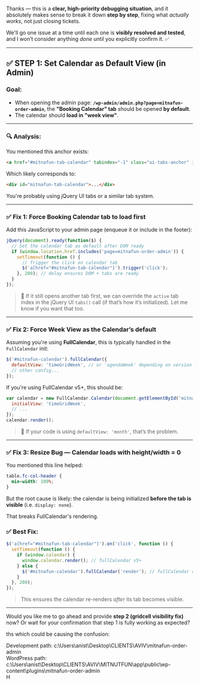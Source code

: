 Thanks — this is a **clear, high-priority debugging situation**, and it absolutely makes sense to break it down **step by step**, fixing what *actually works*, not just closing tickets.

We'll go one issue at a time until each one is **visibly resolved and tested**, and I won’t consider anything *done* until you explicitly confirm it. ✅

---

## ✅ STEP 1: Set Calendar as Default View (in Admin)

### Goal:

* When opening the admin page:
  **`/wp-admin/admin.php?page=mitnafun-order-admin`**,
  the **"Booking Calendar" tab** should be opened **by default**.
* The calendar should **load in "week view"**.

---

### 🔍 Analysis:

You mentioned this anchor exists:

```html
<a href="#mitnafun-tab-calendar" tabindex="-1" class="ui-tabs-anchor" id="ui-id-4">Booking Calendar</a>
```

Which likely corresponds to:

```html
<div id="mitnafun-tab-calendar">...</div>
```

You're probably using jQuery UI tabs or a similar tab system.

---

### ✅ Fix 1: Force Booking Calendar tab to load first

Add this JavaScript to your admin page (enqueue it or include in the footer):

```js
jQuery(document).ready(function($) {
  // Set the calendar tab as default after DOM ready
  if (window.location.href.includes('page=mitnafun-order-admin')) {
    setTimeout(function () {
      // Trigger the click on calendar tab
      $('a[href="#mitnafun-tab-calendar"]').trigger('click');
    }, 200); // delay ensures DOM + tabs are ready
  }
});
```

> 🔁 If it still opens another tab first, we can override the `active` tab index in the jQuery UI `tabs()` call (if that’s how it’s initialized). Let me know if you want that too.

---

### ✅ Fix 2: Force **Week View** as the Calendar’s default

Assuming you're using **FullCalendar**, this is typically handled in the `FullCalendar` init:

```js
$('#mitnafun-calendar').fullCalendar({
  defaultView: 'timeGridWeek', // or 'agendaWeek' depending on version
  // other config...
});
```

If you're using FullCalendar v5+, this should be:

```js
var calendar = new FullCalendar.Calendar(document.getElementById('mitnafun-calendar'), {
  initialView: 'timeGridWeek',
  // ...
});
calendar.render();
```

> 🛑 If your code is using `defaultView: 'month'`, that’s the problem.

---

### ✅ Fix 3: Resize Bug — Calendar loads with height/width = 0

You mentioned this line helped:

```css
table.fc-col-header {
  min-width: 100%;
}
```

But the root cause is likely: the calendar is being initialized **before the tab is visible** (i.e. `display: none`).

That breaks FullCalendar's rendering.

### ✅ Best Fix:

```js
$('a[href="#mitnafun-tab-calendar"]').on('click', function () {
  setTimeout(function () {
    if (window.calendar) {
      window.calendar.render(); // fullCalendar v5+
    } else {
      $('#mitnafun-calendar').fullCalendar('render'); // fullCalendar v3
    }
  }, 200);
});
```

> This ensures the calendar re-renders *after* its tab becomes visible.

---

Would you like me to go ahead and provide **step 2 (gridcell visibility fix)** now?
Or wait for your confirmation that step 1 is fully working as expected?


ths which could be causing the confusion:

Development path: c:\Users\anist\Desktop\CLIENTS\AVIV\mitnafun-order-admin\
WordPress path: c:\Users\anist\Desktop\CLIENTS\AVIV\MITNUTFUN\app\public\wp-content\plugins\mitnafun-order-admin\
H